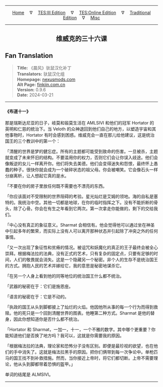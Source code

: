
---

<!-- Jekyll Page Links -->

<center>
<a href="../../../../../index.html">Home</a>
&emsp;&nabla;&emsp;
<a href="../../../../index-tes3.html">TES:III Edition</a>
&emsp;&nabla;&emsp;
<a href="../../../../index-teso.html">TES:Online Edition</a>
&emsp;&nabla;&emsp;
<a href="../../../../index-traditional.html">Traditional Edition</a>
&emsp;&nabla;&emsp;
<a href="../../../../index-misc.html">Misc</a>
</center>

<!-- Markdown Body Below: -->

---

<center>
<h2><span style="font-family:SimSun">维威克的三十六课</span></h2>
</center>

## Fan Translation

> __Title:__ 《晨风》驮鼠汉化补丁\
> __Translators:__ ﻿驮鼠汉化组\
> __Homepage:__ [nexusmods.com][1]\
> __Alt Page:__ [finkiin.com.cn][2]\
> __Version:__ 0.9.6\
> __Date:__ 2024-03-21

[1]: https://www.nexusmods.com/morrowind/mods/53885
[2]: https://finkiin.com.cn/d/1153

---

#### 《布道十一》

那是瑞斯达尼亚的日子，岐莫和锻莫生活在 AMLSIVI 和他们的冠军 Hortator 的英明和仁慈的统治下。当 Veloth 的众神退回到他们自己的地方，以塑造宇宙和其他事物时，Hortator 有时会感到困惑。维威克会一直在那儿给他建议，这是统治国王的三个教训中的第一个：

「清醒的世界是梦的健忘症。所有的主题都可能受到致命的伤害。一旦被杀，主题就变成了未来怀旧的结构。不要滥用你的权力，否则它们会让你误入歧途。他们会像叛逆的女儿一样离开你。他们将失去美德。他们会变得迷失和怨恨，最终怀上愚蠢的种子。很快你就会成为一个破碎状态的祖父母。你会被嘲笑。它会像石头一样分崩离析，让人想起它真的是水。

「不要在你的房子里放任何既不需要也不漂亮的东西。

「你应该面对不受限制的世界阻碍的考验。星光灿烂是艾姆的领地。海的自私是塞特的。我统治中空。其他一切都是地球，在你的临时指挥之下。没有不能折断的骨头，除了心骨。你会在有生之年看到它两次。第一次拿走你能做的，剩下的交给我们。

「中心没有真正的象征意义。Sharmat 会相信有。他会觉得他可以通过坐在神圣中引起多年的繁荣，而实际上没有人可以离开那种状态并引起除了冲突之外的任何事情。

「又一次出现了象征性和贫瘠的情况。被诅咒和妖魔化的真正的王子最终会被全心崇拜。根据梅法拉的法典，没有正式的艺术，只有复杂的固定点，只要有足够的时间，人们的敬畏就会消失。这是一个隐藏另一个秘密。非个人的生存不是统治国王的方式。拥抱人民的艺术并嫁给它，我的意思是秘密地谋杀它。

「在另一个人身上看到他的同等地位的统治国王什么都不统治。

「武器的秘密在于：它们是施恩座。

「语言的秘密在于：它是不动的。

「执政的国王从头到脚都披上了灿烂的火焰。他因他所从事的每一个行为而得到救赎。他的死只是一个回到清醒世界的图表。他睡第二种方式。Sharmat 是他的替身，因此你想知道你是否什么都不统治。

「Hortator 和 Sharmat，一加一，十一，一个不雅的数字。其中哪个更重要？你能知道他们是否换了地方吗？我可以，这就是你需要我的原因。

「根据梅法拉的法典，理论家和恐怖分子没有区别。即便是最珍视的欲望，也在他们的手中消失了。这就是梅法拉黑手的原因。把你们俩带到每一次争论中。单枪匹马的国王找不到补救措施。然而，当你接近上帝时，将它们都切断。上帝不需要理论，他从头到脚都带着恐惧的盔甲。」

单词的结尾是 ALMSIVI。

---
